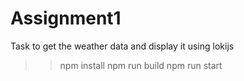 # Assignment1
Task to get the weather data and display it using lokijs
>> npm install
>> npm run build
>> npm run start
